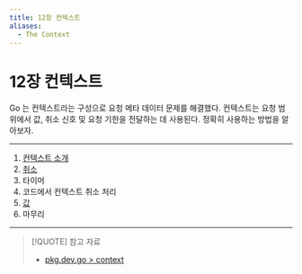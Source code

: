 ```yaml
---
title: 12장 컨텍스트
aliases:
  - The Context
---
```


# 12장 컨텍스트

Go 는 컨텍스트라는 구성으로 요청 메타 데이터 문제를 해결했다. 컨텍스트는 요청 범위에서 값, 취소 신호 및 요청 기한을 전달하는 데 사용된다.
정확히 사용하는 방법을 알아보자.

---

1. [컨텍스트 소개](12.1.md)
2. [취소](12.2.md)
3. 타이머
4. 코드에서 컨텍스트 취소 처리
5. [값](12.5.md)
6. 마무리

---

> [!QUOTE] 참고 자료
>
> - [pkg.dev.go > context](https://pkg.go.dev/context)
